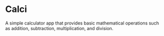 # Calci
<p>A simple calculator app that provides basic mathematical operations such as
addition, subtraction, multiplication, and division.
</p>
